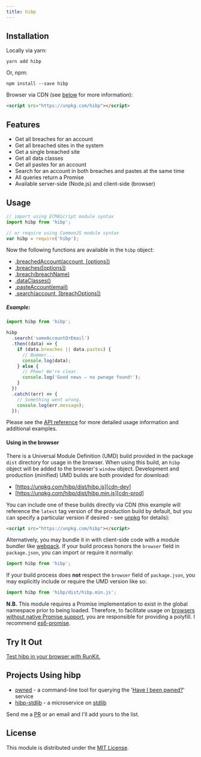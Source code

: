 ```yaml
---
title: hibp
---
```


## Installation

Locally via yarn:

```shell
yarn add hibp
```

Or, npm:

```shell
npm install --save hibp
```

Browser via CDN (see [below](#using-in-the-browser) for more information):

```html
<script src="https://unpkg.com/hibp"></script>
```

## Features

* Get all breaches for an account
* Get all breached sites in the system
* Get a single breached site
* Get all data classes
* Get all pastes for an account
* Search for an account in both breaches and pastes at the same time
* All queries return a Promise
* Available server-side (Node.js) and client-side (browser)

## Usage

```javascript
// import using ECMAScript module syntax
import hibp from 'hibp';

// or require using CommonJS module syntax
var hibp = require('hibp');
```

Now the following functions are available in the `hibp` object:

* [.breachedAccount(account, [options])](https://github.com/wKovacs64/hibp/tree/master/API.md#hibp.breachedAccount)
* [.breaches([options])](https://github.com/wKovacs64/hibp/tree/master/API.md#hibp.breaches)
* [.breach(breachName)](https://github.com/wKovacs64/hibp/tree/master/API.md#hibp.breach)
* [.dataClasses()](https://github.com/wKovacs64/hibp/tree/master/API.md#hibp.dataClasses)
* [.pasteAccount(email)](https://github.com/wKovacs64/hibp/tree/master/API.md#hibp.pasteAccount)
* [.search(account, [breachOptions])](https://github.com/wKovacs64/hibp/tree/master/API.md#hibp.search)

##### Example:

```javascript
import hibp from 'hibp';

hibp
  .search('someAccountOrEmail')
  .then((data) => {
    if (data.breaches || data.pastes) {
      // Bummer...
      console.log(data);
    } else {
      // Phew! We're clear.
      console.log('Good news — no pwnage found!');
    }
  })
  .catch((err) => {
    // Something went wrong.
    console.log(err.message);
  });
```

Please see the [API reference](https://github.com/wKovacs64/hibp/tree/master/API.md) for more detailed usage information and
additional examples.

#### Using in the browser

There is a Universal Module Definition (UMD) build provided in the package
`dist` directory for usage in the browser. When using this build, an `hibp`
object will be added to the browser's `window` object. Development and
production (minified) UMD builds are both provided for download:

* [https://unpkg.com/hibp/dist/hibp.js][cdn-dev]
* [https://unpkg.com/hibp/dist/hibp.min.js][cdn-prod]

You can include one of these builds directly via CDN (this example will
reference the `latest` tag version of the production build by default, but you
can specify a particular version if desired - see [unpkg][unpkg] for details):

```html
<script src="https://unpkg.com/hibp"></script>
```

Alternatively, you may bundle it in with client-side code with a module bundler
like [webpack][webpack]. If your build process honors the
`browser` field in `package.json`, you can import or require it normally:

```javascript
import hibp from 'hibp';
```

If your build process does **not** respect the `browser` field of
`package.json`, you may explicitly include or require the UMD version like so:

```javascript
import hibp from 'hibp/dist/hibp.min.js';
```

**N.B.** This module requires a Promise implementation to exist in the global
namespace prior to being loaded. Therefore, to facilitate usage on
[browsers without native Promise support][caniuse-promise], you are responsible
for providing a polyfill. I recommend [es6-promise][es6-promise].

## Try It Out

[Test hibp in your browser with RunKit.][runkit]

## Projects Using hibp

* [pwned][pwned] - a command-line tool for querying the
  '[Have I been pwned?][haveibeenpwned]' service
* [hibp-stdlib][hibp-stdlib] - a microservice on [stdlib][stdlib]

Send me a [PR][pulls] or an email and I'll add yours to the list.

## License

This module is distributed under the [MIT License][license].

[npm-image]: https://img.shields.io/npm/v/hibp.svg?style=flat-square
[npm-url]: https://www.npmjs.com/package/hibp
[travis-image]: https://img.shields.io/travis/wKovacs64/hibp.svg?style=flat-square
[travis-url]: https://travis-ci.org/wKovacs64/hibp
[coveralls-image]: https://img.shields.io/coveralls/wKovacs64/hibp.svg?style=flat-square
[coveralls-url]: https://coveralls.io/github/wKovacs64/hibp
[troy]: http://www.troyhunt.com
[haveibeenpwned]: https://haveibeenpwned.com
[es6-promise]: https://github.com/stefanpenner/es6-promise
[unpkg]: https://unpkg.com
[webpack]: https://webpack.github.io
[cdn-dev]: https://unpkg.com/hibp/dist/hibp.js
[cdn-prod]: https://unpkg.com/hibp/dist/hibp.min.js
[caniuse-promise]: http://caniuse.com/#search=promise
[runkit]: https://runkit.com/npm/hibp
[pwned]: https://github.com/wKovacs64/pwned
[pulls]: https://github.com/wKovacs64/hibp/pulls
[hibp-stdlib]: https://stdlib.com/services/wKovacs64/hibp
[stdlib]: https://stdlib.com
[license]: https://github.com/wKovacs64/hibp/tree/master/LICENSE.txt
